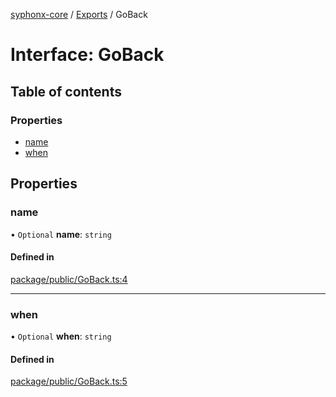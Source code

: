 [syphonx-core](../README.md) / [Exports](../modules.md) / GoBack

# Interface: GoBack

## Table of contents

### Properties

- [name](GoBack.md#name)
- [when](GoBack.md#when)

## Properties

### name

• `Optional` **name**: `string`

#### Defined in

[package/public/GoBack.ts:4](https://github.com/dtempx/syphonx-core/blob/1f6e1bf/package/public/GoBack.ts#L4)

___

### when

• `Optional` **when**: `string`

#### Defined in

[package/public/GoBack.ts:5](https://github.com/dtempx/syphonx-core/blob/1f6e1bf/package/public/GoBack.ts#L5)
